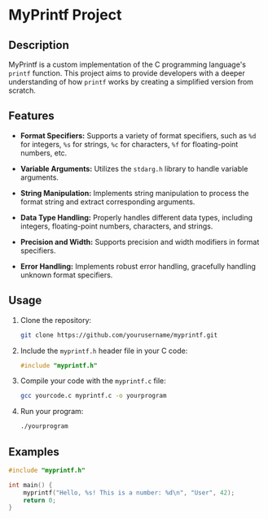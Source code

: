 # MyPrintf Project

## Description

MyPrintf is a custom implementation of the C programming language's `printf` function. This project aims to provide developers with a deeper understanding of how `printf` works by creating a simplified version from scratch.

## Features

- **Format Specifiers:** Supports a variety of format specifiers, such as `%d` for integers, `%s` for strings, `%c` for characters, `%f` for floating-point numbers, etc.

- **Variable Arguments:** Utilizes the `stdarg.h` library to handle variable arguments.

- **String Manipulation:** Implements string manipulation to process the format string and extract corresponding arguments.

- **Data Type Handling:** Properly handles different data types, including integers, floating-point numbers, characters, and strings.

- **Precision and Width:** Supports precision and width modifiers in format specifiers.

- **Error Handling:** Implements robust error handling, gracefully handling unknown format specifiers.

## Usage

1. Clone the repository:

    ```bash
    git clone https://github.com/yourusername/myprintf.git
    ```

2. Include the `myprintf.h` header file in your C code:

    ```c
    #include "myprintf.h"
    ```

3. Compile your code with the `myprintf.c` file:

    ```bash
    gcc yourcode.c myprintf.c -o yourprogram
    ```

4. Run your program:

    ```bash
    ./yourprogram
    ```

## Examples

```c
#include "myprintf.h"

int main() {
    myprintf("Hello, %s! This is a number: %d\n", "User", 42);
    return 0;
}